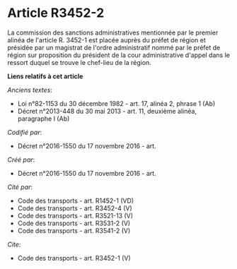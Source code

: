 # Article R3452-2

La commission des sanctions administratives mentionnée par le premier alinéa de l'article R. 3452-1 est placée auprès du
préfet de région et présidée par un magistrat de l'ordre administratif nommé par le préfet de région sur proposition du
président de la cour administrative d'appel dans le ressort duquel se trouve le chef-lieu de la région.

**Liens relatifs à cet article**

_Anciens textes_:

  - Loi n°82-1153 du 30 décembre 1982 - art. 17, alinéa 2, phrase 1  (Ab)
  - Décret n°2013-448 du 30 mai 2013 - art. 11, deuxième alinéa, paragraphe I  (Ab)

_Codifié par_:

  - Décret n°2016-1550 du 17 novembre 2016 - art.

_Créé par_:

  - Décret n°2016-1550 du 17 novembre 2016 - art.

_Cité par_:

  - Code des transports - art. R1452-1 (VD)
  - Code des transports - art. R3452-4 (V)
  - Code des transports - art. R3521-13 (V)
  - Code des transports - art. R3531-2 (V)
  - Code des transports - art. R3541-2 (V)

_Cite_:

  - Code des transports - art. R3452-1 (V)
